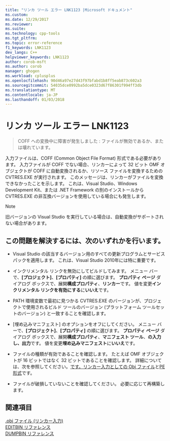 ```yaml
---
title: "リンカ ツール エラー LNK1123 |Microsoft ドキュメント"
ms.custom: 
ms.date: 12/29/2017
ms.reviewer: 
ms.suite: 
ms.technology: cpp-tools
ms.tgt_pltfrm: 
ms.topic: error-reference
f1_keywords: LNK1123
dev_langs: C++
helpviewer_keywords: LNK1123
author: corob-msft
ms.author: corob
manager: ghogen
ms.workload: cplusplus
ms.openlocfilehash: 90d46a97e27d43f97bfabd1b8ff5eab873c602a3
ms.sourcegitcommit: 54035dce0992ba5dce0323d67f86301f994ff3db
ms.translationtype: MT
ms.contentlocale: ja-JP
ms.lasthandoff: 01/03/2018
---
```

# <a name="linker-tools-error-lnk1123"></a>リンカ ツール エラー LNK1123

> COFF への変換中に障害が発生しました : ファイルが無効であるか、または壊れています。

入力ファイルは、COFF (Common Object File Format) 形式である必要があります。 入力ファイルが COFF でない場合、リンカーによって 32 ビット OMF オブジェクトが COFF に自動変換されるか、リソース ファイルを変換するための CVTRES.EXE が実行されます。 このメッセージは、リンカーがファイルを変換できなかったことを示します。 これは、Visual Studio、Windows Development Kit、または .NET Framework の別のインストールから CVTRES.EXE の非互換バージョンを使用している場合にも発生します。

> [!NOTE]
> 旧バージョンの Visual Studio を実行している場合は、自動変換がサポートされない場合があります。

## <a name="to-fix-the-problem"></a>この問題を解決するには、次のいずれかを行います。

- Visual Studio の該当するバージョン用のすべての更新プログラムとサービス パックを適用します。 これは、Visual Studio 2010年には特に重要です。

- インクリメンタル リンクを無効にしてビルドしてみます。 メニュー バーで、**[プロジェクト]**、**[プロパティ]** の順に選びます。 **プロパティ ページ** ダイアログ ボックスで、展開**構成プロパティ**、**リンカー**です。 値を変更**インクリメンタル リンクを有効にする**に**いいえ**です。

- PATH 環境変数で最初に見つかる CVTRES.EXE のバージョンが、プロジェクトで使用されるビルド ツールのバージョン (プラットフォーム ツールセットのバージョン) と一致することを確認します。

- [埋め込みマニフェスト] のオプションをオフにしてください。 メニュー バーで、**[プロジェクト]**、**[プロパティ]** の順に選びます。 **プロパティ ページ** ダイアログ ボックスで、展開**構成プロパティ**、**マニフェスト ツール**、**の入力し、出力**です。 値を変更**埋め込みマニフェスト**に**いいえ**です。

- ファイルの種類が有効であることを確認します。 たとえば OMF オブジェクトが 16 ビットではなく 32 ビットであることを確認します。 詳細については、次を参照してください。[です。リンカー入力としての Obj ファイル](../../build/reference/dot-obj-files-as-linker-input.md)と[PE 形式](https://msdn.microsoft.com/library/windows/desktop/ms680547)です。

- ファイルが破損していないことを確認してください。 必要に応じて再構築します。

## <a name="see-also"></a>関連項目

[.obj ファイル (リンカー入力)](../../build/reference/dot-obj-files-as-linker-input.md)  
[EDITBIN リファレンス](../../build/reference/editbin-reference.md)  
[DUMPBIN リファレンス](../../build/reference/dumpbin-reference.md)  
